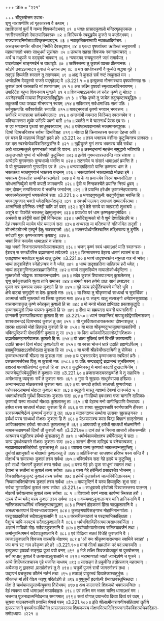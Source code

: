 +++
title = "२२१"

+++
श्रीपुरुषोत्तम उवाच-  
शृणु नारायणीश्रि त्वं गृहकारस्य वै कथाम् ।  
तक्षशिलायां पुर्यां वै नाम्ना शिवजयोऽभवत् ॥१ ॥
भक्तः प्रासादकुशलो मन्दिरगृहकृत्कलः ।  
नगरीरचनाविज्ञो देवालयादिकारकः ॥२ ॥
शिल्पिवर्यः स्बबुद्ध्यैव कुरुते च कलोद्भवम् ।  
राजप्रासादनिर्माताऽऽविष्कृतनवघट्टनः ॥३ ॥
नवाकृतिकरश्चापि नवकक्षादिगोचरः ।  
असङ्ख्यनाणकैः सौधान् निर्माति दैवसदृशान् ॥४ ॥
एकदा वृषपर्वाख्यः ऋषिस्तं समुपाययौ ।  
महाभागवतो भक्तः साधुधर्मा सुसंयतः ॥५ ॥
उत्थाय सहसा शिवजयः स्वागतमाचरत् ।  
अर्घं च मधुपर्कं च ददावृषये भाववान् ॥६ ॥
न्यषादयद् रम्यपूतासने जलं समार्पयत् ।  
पादसंवाहनं चाङ्गमर्दनं च व्यधादृषेः ॥७ ॥
ऋषिस्तस्य तु कुशलं पप्रच्छ प्रीतमानसः ।  
सोऽपि तवाऽऽगमादत्र कुशलं मे उवाच तम् ॥८ ॥
यत्र साधोश्चरणौ वै पूज्येते श्रद्धया गृहे ।  
तद्गृहं दिव्यवेति श्मसानं तु तदन्यकम् ॥९ ॥
अद्य मे कुशलं सर्वं नष्टं त्वकुशलं मम ।  
धन्योऽस्मि दैवपुरुषो राजते यद्गृहेऽद्य वै ॥3.221.१ ०॥
इत्युक्त्वा मौनमास्थाय वृषपर्वाणमाह सः ।  
कुशलं परमं यत्तच्छाधि मां शरणागतम् ॥१ १॥
अथ लक्ष्मि वृषपर्वा स्मृत्वाऽनादिनरायणम् ।  
उपादिदेश बहुधा शिवजयाय मुक्तये ॥१ २॥
शिवजयाऽऽकर्णय त्वं स्नेहः कृष्णे तु मोक्षदः ।  
अस्नेहश्चापि मायायां निकृष्टतादिबुद्धितः ॥१ ३ ॥
स्नेहः कृष्णे तु जायेत तदुत्कृष्टत्वबुद्धितः ।  
तदुत्कर्षो यथा परब्रह्म श्रीभगवान् स्वयम् ॥१४॥
सवितारम् सर्वधामाधिपः सतां पतिः ।  
सर्वमुक्तपतिः सर्वैश्वर्यपतिः रमापतिः ॥१५॥
यावद्भगवतां कृष्णो भगवान् भगवत्तमः ।  
सर्वोपरि चान्तरात्मा सर्वकर्मफलप्रदः ॥१६॥
अन्तर्यामी यमन्तरा किञ्चित् स्वतन्त्रमेव न ।  
यदिच्छामन्तरा शुष्के पर्णेऽपि पवनो बली ॥१७॥
प्रवर्तते न वै चालनार्थं प्रेरक एव सः ।  
स एव भगवानत्र पृथ्व्यां साधुस्वरूपवान् ॥१८॥
यथेष्टरूपवानास्ते भक्तमानसपूरकः ।  
दिव्यो दिव्यचरित्रश्च सर्वथा दिव्यविग्रहः ॥१९॥
मोक्षदा हि क्रियास्तस्य सकला देहजा अपि ।  
एवं यस्य हि माहात्म्यं विद्यते हृदये हरेः ॥3.221.२०॥
तस्य भक्तस्य वंशीयाः कुटुम्बिनश्च प्राक्पराः ।  
दश दश स्वश्चेत्येकविंशतिरुद्धरन्ति वै ॥२१ ॥
गृह्णीयुस्ते गुणं तस्य भक्तस्य यदि सर्वथा ।  
अहो चाऽस्मत्कुले कृष्णभक्तो जातो हि पावनः ॥२२॥
अस्मद्भाग्यं महत्तेन समुद्धारो भविष्यति ।  
तत्कृतभक्तेः पुण्यं नो भविष्यति कुटुम्बिनः ॥२३॥
इत्येवं गुणमन्तारस्तरन्ति नात्र संशयः ।  
अन्येऽपि गुणमन्तारः पुण्यभाजो भवन्ति च ॥२४॥
तटन्त्येव च संसारं धामाऽक्षरं प्रयन्ति ते ।  
ये यो गुणप्रवक्तारो गुणग्राहिण एव ते ॥२५॥
धन्यवादग्रहितारो यान्ति कृष्णस्य धाम ते ।  
भक्तकथा भक्तगुणगानं भक्तस्य वन्दनम् ॥२६॥
भक्तप्रशंसनं भक्तप्रसादो मोक्षदा इमे ।  
भक्तस्य द्वेषकर्तारः सम्बन्धिनस्तथेतरे ॥२७॥
ये वा के वा प्रयान्त्येव निरयं याम्यनोदिताः ।  
क्रोधनानिर्ष्युको मानी कपटी कामवानपि ॥२८॥
द्वेषी च निन्दकश्चैते प्रयान्ति निरयं ध्रुवम् ।  
तान् दोषान् सम्परित्यज्य ये भजन्ति जनार्दनम् ॥२९॥
ते प्रयान्ति हरेर्धाम कृष्णस्नेहपरायणाः ।  
भगवत्स्नेहसम्पूर्णा भगवत्सेवने रताः ॥3.221.३ ०॥
भगवद्गुणतुल्यैः सद्गुणैर्युक्ता भवन्ति हि ।  
भगवद्गुणवान् भक्तो भवेदाश्रितमोक्षकृत् ॥३१ ॥
स्वधर्मं पालयन् रागाभावं सम्पादयँस्तथा ।  
आत्मनिष्ठो हरिनिष्ठः स्नेही याति परं पदम् ॥३२॥
शुभे देशे समये वा जाग्रदादौ शुभाश्रये ।  
अशुभे वा विपरीते भक्तस्तु देहमुत्सृजन् ॥३३॥
प्रयात्येव परं धाम कृष्णकृपानुमोदितः ।  
अभक्तो वा हरेर्द्वेषी सतां द्वेषी विनिन्दकः ॥३४॥
धर्मादिशून्यको यो वै शुभे देशादिकेऽपि च ।  
देहं त्यक्त्वापि यात्येव घोरं यमालयं सदा ॥३५॥
अभ्यस्ता या मतिश्चान्ते गतिर्जायेत तादृशी ।  
शोभनोऽशोभनो मृत्युर्न हेतुः सदसद्गतौ ॥३६॥
भक्तस्योर्ध्वगतिश्चास्ति तद्भिन्नस्य तु दुर्गतिः ।  
सर्वदर्शी गुरुः कृष्णनरायणः कृपाप्रभुः ॥३७॥.  
भक्तं निजं नयत्येव धामाऽक्षरं न संशयः ।  
यद्वा भक्तो निजनारायणस्योपासनाबलात् ॥३८॥
भजन् कृष्णं स्वयं धामाऽक्षरं याति स्वतन्त्रकः ।  
ईशवत् स समर्थोऽस्ति ब्रह्माण्डानां लयेऽलये ॥३९॥
किम्मात्रमस्य देहस्य धारणं त्यजनं च वा ।  
एतादृशश्च भक्तोऽत्र भूतले खलु दुर्लभः ॥3.221.४०॥
भाव्यं तादृशभक्तेन न्यूनता यत्र नो भवेत् ।  
भाव्यं तादृशविज्ञेन स्नेहोऽन्यत्र न वै भवेत् ॥४१ ॥
भाव्यं तादृशव्रतिना पातिव्रत्यं हरौ भवेत् ।  
भाव्यं तादृशगुणिनाऽक्षरब्रह्मगतिर्भवेत् ॥४२॥
भाव्यं तादृशदिव्येन मायालोकोर्ध्वदृष्टिना ।  
मुक्तकोटौ भवेद्वासः शाश्वतानन्दवर्षणः ॥४३॥
तदेव कुशलं शिवजयाऽन्यत् कुशलेतरत् ।  
शृणु सर्वकुशलानि श्रुत्वा तानि समाचर ॥४४॥
समयो यस्य हर्यर्थः प्रातः सायं तथाऽपरः ।  
पूजनं यत्र कृष्णस्य समयः कुशलो हि सः ॥४५॥
गृहे यस्य हरेर्मूर्तिश्चापणे मन्दिरे भुवि ।  
क्षेत्रे वाट्यां समुद्योगे स देशः कुशलो मतः ॥४६॥
या क्रिया तु श्रीकृष्णार्था साध्यर्था च सुरार्थिका ।  
आत्मार्था चापि मुक्त्यर्था सा क्रिया कुशला मता ॥४७॥
यः सङ्गः खलु सत्सङ्गो धर्मज्ञानसुखावहः ।  
वासनानाशकृत् कृष्णे स्नेहकृत् कुशलो हि सः ॥४८॥
यो मन्त्रो मोहहा ज्ञप्तिप्रदः प्रकाशकृद्धृदि ।  
कृष्णनामयुतो दिव्यः पापघ्नः कुशलो हि सः ॥४९॥
दीक्षा या ब्रह्मपददा पावनी पापनाशिनी ।  
ज्ञानकरी कृष्णपातिव्रत्यदा कुशला हि सा ॥3.221.५०॥
ध्यानं यच्छान्तिदं मायादुःखोद्वेगादिनाशकम् ।  
शाश्वतानन्ददं दिव्यभावदं कुशलं तु तत् ॥५१ ॥
यो गुरुर्दिव्यताधायकस्तथा दोषनाशकृत् ।  
तारकः क्षालको मोक्षे हितकृत् कुशलो हि सः ॥५२॥
या माता श्रीकृष्णदुग्धामृतपानप्रकारिणी ।  
भक्तिपुष्टिकरी मोक्षदर्शिनी कुशला तु सा ॥५३॥
यः पिता धर्मकर्मादिपालनोद्योगशिक्षकः ।  
ब्रह्मलोकमहामार्गपालकः कुशलो हि सः ॥५४॥
यो भ्राता मुक्तिदं कर्म बिभर्ति कारयत्यपि ।  
ददाति भ्राजनं दिव्यं मोक्षदं कुशलोऽपि सः ॥५५॥
या स्वसा भोजनं भ्रात्रे ददाति ब्रह्मणेऽर्पितम् ।  
ब्रह्ममुक्तिप्रदाऽऽशीर्वादप्रदा कुशला हि सा ॥५६॥
या पत्नी श्रीहरेर्योगप्रदायिनी तु सेविका ।  
कृष्णबन्धनकर्त्री श्रीप्रदा सा कुशला मता ॥५७॥
यः पुत्रस्तारयेत् कृष्णभक्त्या स्वपितरं व्रतैः ।  
प्रसन्नतामर्जयेच्च पितुः स कुशलो मतः ॥५८८॥
यः पतिः सम्प्रदद्याद्वै ब्रह्मानन्दं सुभक्तिमान् ।  
ब्रह्मरसं पाययोन्निर्वाणदं कुशलो हि सः ॥५९॥
कुटुम्बिनस्तु ये मायां काटवीं दुःखदायिनीम् ।  
त्याजयेयुर्दापयेयुर्मुक्तिं ते कुशलाः सदा ॥3.221.६०॥
प्रजाराजादयस्तद्वन्मोक्षे ये तु सहायिनः ।  
अमोक्षणात्तु व्यावृत्ताः सर्वे ते कुशला मताः ॥६१ ॥
गुणा ये सुखदाः साधुसेवाप्रदा हरिप्रदाः ।  
अन्यानन्दप्रदा मोक्षकरास्ते कुशला मताः ॥६२॥
याः सम्पदो हर्यर्थाः साध्वर्थाः पुण्ययोगदाः ।  
परोपकारलाभार्था मोक्षदाः कुशला मताः ॥६३॥
स्मृद्धयो यास्तु यज्ञार्था देवार्था दानधर्मदा ५ ।  
भक्तार्थाश्चापि गुर्वर्था दिव्यास्ताः कुशलाः सदा ॥६४॥
गोमहिष्यो वृषभाश्वा गजा यानानि दासिकाः ।  
कृष्णार्था यस्य साध्वर्था मोक्षदाः कुशलास्तु ताः ॥६५॥
यो देहश्च मनो वाणीन्द्रियाणि वैभवादयः ।  
हर्यथा यस्य साध्वर्था मोक्षदाः कुशला हि ते ॥६६॥
याः शय्याः सुमृद्व्यश्चापि स्वर्णपात्राणि हीरकाः ।  
रत्नरूप्यमणिर्द्रव्यं कृष्णार्थं कुशलं तु तत् ॥६७॥
यदानन्दाश्च सम्भोगा उत्सवाः सुप्रसङ्गकाः ।  
हर्यर्था यस्य साध्वर्था मोक्षदाः कुशला हि ते ॥६८॥
येऽभ्यासाश्च कला विद्या विज्ञानं ज्ञातृतोत्तमा ।  
आविष्काराश्च हर्यर्थाः साध्वर्थाः कुशलास्तु ते ॥६९॥
आयव्ययौ तु हर्यर्थौ साध्यर्थौ मोक्षमार्गिणौ ।  
मायाबन्धक्षपणकौ दिव्यौ तौ कुशलौ मतौ ॥3.221.७०॥
दानं व्रतं च नियमा आचारो लोकसम्मतिः ।  
आश्रमश्च पद्धतिश्च हर्यर्थाः कुशलास्तु ते ॥७१ ॥
धर्मार्थकाममोक्षाश्च हर्यर्पितास्तु ये सदा ।  
यस्य पुमर्थरूपास्ते मोक्षदाः कुशलाः सदा ॥७२॥
शासनं दीनता दारिद्र्यं च वनेचरत्वकम् ।  
महाप्रासादवसतिर्हर्यर्थाः कुशलास्तु ते ॥७३॥
व्यापारा यस्य कृष्णार्था जाग्रत्स्वप्नसुषुप्तिषु ।  
तुर्यायां ब्रह्ममुक्तौ च मोक्षार्थाः कुशलास्तु ते ॥७४॥
अतिस्निग्धाः साधवश्च हरिश्च यस्य सन्ति वै ।  
मोक्षार्थं च समारम्भाः कुशलं तस्य सर्वथा ॥७५॥
भक्तिर्यस्य सदा गेहे हृदये च कुटुम्बिषु ।  
हरौ साधौ मोक्षमार्गे कुशलं तस्य सर्वथा ॥७६॥
यस्य गेहे हरेः पूजा साधूनां स्वागतं तथा ।  
देवानां च सतीनां च कुशलं तस्य सर्वथा ॥७७॥
यस्य गेहे हरेर्नित्यं प्रसादश्चैव भोजनम् ।  
विघसाशित्वमुत्कृष्टं कुशलं तस्य सर्वथा ॥७८॥
हर्यर्थं कृतसर्वस्वं चात्मनिवेदितात्मकम् ।  
निष्कामभक्तियोगश्च कुशलं तस्य सर्वथा ॥९५॥
मायादृष्टिर्न वै यस्य दिव्यदृष्टिः शुभा सदा ।  
सर्वथा गुणग्राहित्वं कुशलं तस्य सर्वथा ॥3.221.८०॥
साधुवाक्ये हरेर्वाक्ये विश्वासस्तस्य पालनम् ।  
मोक्षार्थे सर्वयत्नश्च कुशलं तस्य सर्वथा ॥८ १ ॥
विश्वासो वरणं न्यासः कार्पण्यं स्थिरता हरौ ।  
दास्यं रौच्यं भवेद् यस्य कुशलं तस्य सर्वथा ॥८२॥
वच्म्यथाऽकुशलान्यत्र यानि हानिकराणि वै ।  
नास्तिकत्वमधर्मित्वं भक्तिशून्यत्वमुद्व्रतम् ॥८३॥
निन्दनं द्रोहकरणं हिंसा चाऽकुशलानि वै ।  
अभक्ष्यभक्षणपानं दिनवन्ध्यत्वयापनम् ॥८४॥
कुसङ्गपापिसङ्गश्च मोहाभिमानगर्वताः ।  
परदुःखप्रदायित्वं सदैवाऽकुशलानि वै ॥८५॥
परस्त्रीलम्पटत्वं च परद्रव्याभिकाङ्क्षिता ।  
पैशुन्यं चापि कापट्यं सदैवाऽकुशलानि वै ॥८६॥
धर्मभक्तिविहीनत्वमात्मसाधनवर्जिता ।  
अज्ञानं मायिको मोहः सदैवाऽकुशलानि वै ॥८७॥
तृष्णेर्ष्याभयलोभाश्च सत्क्रियावर्जनं तथा ।  
कर्मानुबन्धिगमनं सदैवाऽकुशलानि वै ॥८८॥
एवं विदित्वा सततं विधेहि कुशलानि वै ।  
त्यजाऽकुशलानि शिवजय यास्यसि मोक्षणम् ॥८९॥
'ओं नमः श्रीकृष्णनारायणाय स्वामिने स्वाहा' ।  
जप मन्त्रं रट नाम हरेकृष्ण हरे हरे ॥3.221.९०॥
मायां तीर्त्वा ब्रह्मलोकं परं पदं प्रयास्यसि ।  
इत्युक्त्या वृषपर्वा सङ्गृह्य पूजां ययौ वनम् ॥९१ ॥
भेजे लक्ष्मि शिवजयोऽच्युतं मां पुरुषोत्तमम् ।  
सर्वं व्यधात् कुशलं वै तत्याजाऽकुशलानि च ॥९२॥
महाभागवतो जातो ध्यानेऽर्पणे च पूजने ।  
अन्ये शिल्पिवराश्चास्य गृहे भजन्ति माधवम् ॥९३॥
सत्सङ्गं ते प्रकुर्वन्ति व्रतोत्सवान् महत्तमान् ।  
अथैकदा तु द्वादश्यां .प्रातर्व्रतोत्तरं तु ते ॥९४॥
चक्रुर्मे पूजनं रात्रौ जागरणोत्तरं तथा ।  
उद्यापनं प्रचक्रुश्च कीर्तनं नर्तनं तथा ॥९५॥
तत्राऽहं प्रादुरभवं दिव्यतेजाश्चतुर्भुजः ।  
श्रीकान्तं मां हरिं वीक्ष्य जहृषुः परितोऽपि ते ॥९६॥
पुपूजुर्मां हृदयोत्थैः प्रेमाक्तवस्तुभिस्तदा ।  
मोक्षं ते चार्थयामासुस्तथैत्युक्त्वा तिरोभवम् ॥९७॥
अथ कालान्तरे शिवजयो भक्तसमन्वितः ।  
देहं त्यक्त्वा ययौ धामाऽक्षरं मत्पार्षदाहृतः ॥९८॥
एवं लक्ष्मि मम भक्ता यान्ति धामाऽक्षरं मम ।  
भजनात् पूजनादात्मनिवेदनात् समागमात् ॥९९॥
सतां योगात् प्रयान्त्येव दिव्या दिव्यं परं पदम् ।  
सुश्रवाः पाठकाश्चापि प्रयान्ति श्रेयसं परम् ॥3.221.१००॥
इति श्रीलक्ष्मीनारायणीयसंहितायां तृतीये द्वापरसन्ताने वृषपर्वनामर्षियोगेन प्रासादकारस्य शिवजयस्य मोक्षणमित्यादिनिरूपणनामैकविंशत्यधिकद्विशत-  
तमोऽध्यायः ॥२२१ ॥
    
